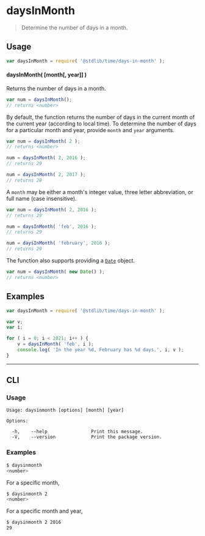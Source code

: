 # daysInMonth

> Determine the number of days in a month.

<section class="usage">

## Usage

``` javascript
var daysInMonth = require( '@stdlib/time/days-in-month' );
```


#### daysInMonth( \[month\[, year\]\] )

Returns the number of days in a month.

``` javascript
var num = daysInMonth();
// returns <number>
```

By default, the function returns the number of days in the current month of the current year (according to local time). To determine the number of days for a particular month and year, provide `month` and `year` arguments.

``` javascript
var num = daysInMonth( 2 );
// returns <number>

num = daysInMonth( 2, 2016 );
// returns 29

num = daysInMonth( 2, 2017 );
// returns 28
```

A `month` may be either a month's integer value, three letter abbreviation, or full name (case insensitive).

``` javascript
var num = daysInMonth( 2, 2016 );
// returns 29

num = daysInMonth( 'feb', 2016 );
// returns 29

num = daysInMonth( 'february', 2016 );
// returns 29
```

The function also supports providing a [`Date`][date-object] object.

``` javascript
var num = daysInMonth( new Date() );
// returns <number>
```

</section>

<!-- /.usage -->


<section class="examples">

## Examples

``` javascript
var daysInMonth = require( '@stdlib/time/days-in-month' );

var v;
var i;

for ( i = 0; i < 2021; i++ ) {
    v = daysInMonth( 'feb', i );
    console.log( 'In the year %d, February has %d days.', i, v );
}
```

</section>

<!-- /.examples -->


---

<section class="cli">

## CLI

<section class="usage">

### Usage

``` text
Usage: daysinmonth [options] [month] [year]

Options:

  -h,    --help                Print this message.
  -V,    --version             Print the package version.
```

</section>

<!-- /.usage -->

<section class="examples">

### Examples

``` bash
$ daysinmonth
<number>
```

For a specific month,

``` bash
$ daysinmonth 2
<number>
```

For a specific month and year,

``` bash
$ daysinmonth 2 2016
29
```

</section>

<!-- /.examples -->

</section>

<!-- /.cli -->


<section class="links">

[date-object]: https://developer.mozilla.org/en-US/docs/Web/JavaScript/Reference/Global_Objects/Date

</section>

<!-- /.links -->
